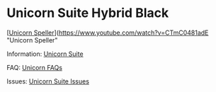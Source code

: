 # Unicorn Suite Hybrid Black

[[Unicorn Speller](https://img.youtube.com/vi/CTmC0481adE/0.jpg)](https://www.youtube.com/watch?v=CTmC0481adE "Unicorn Speller"

Information:
[Unicorn Suite](https://github.com/unicorn-bi/Unicorn-Suite-1.18/wiki)

FAQ:
[Unicorn FAQs](https://www.unicorn-bi.com)

Issues:
[Unicorn Suite Issues](https://github.com/unicorn-bi/Unicorn-Suite-1.18/issues)
